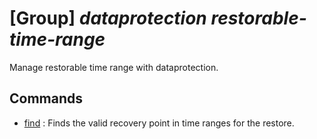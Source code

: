 # [Group] _dataprotection restorable-time-range_

Manage restorable time range with dataprotection.

## Commands

- [find](/Commands/dataprotection/restorable-time-range/_find.md)
: Finds the valid recovery point in time ranges for the restore.
